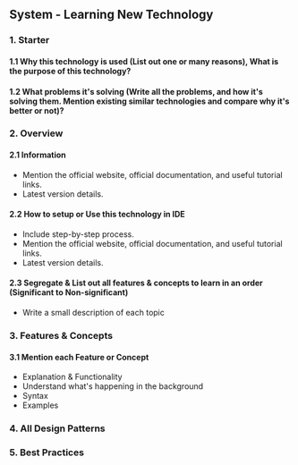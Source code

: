 ## System - Learning New Technology

### 1. Starter 
  #### 1.1 Why this technology is used (List out one or many reasons), What is the purpose of this technology?
  #### 1.2 What problems it's solving (Write all the problems, and how it's solving them. Mention existing similar technologies and compare why it's better or not)?

### 2. Overview
  #### 2.1 Information
  - Mention the official website, official documentation, and useful tutorial links.
  - Latest version details.
  
  #### 2.2 How to setup or Use this technology in IDE
   - Include step-by-step process.
   - Mention the official website, official documentation, and useful tutorial links.
   - Latest version details.
 
  #### 2.3 Segregate & List out all features & concepts to learn in an order (Significant to Non-significant)
   - Write a small description of each topic

### 3. Features & Concepts
  #### 3.1 Mention each Feature or Concept
   - Explanation & Functionality
   - Understand what's happening in the background
   - Syntax
   - Examples
 

### 4. All Design Patterns



### 5. Best Practices


